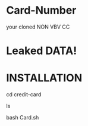 # Card-Number
your cloned NON VBV CC



# Leaked DATA!




# INSTALLATION 


cd credit-card


ls


bash Card.sh
